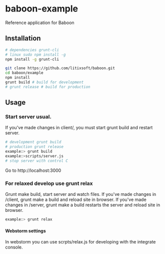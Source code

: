 baboon-example
===========
Reference application for Baboon

## Installation

``` bash
# dependencies grunt-cli
# linux sudo npm install -g
npm install -g grunt-cli

git clone https://github.com/litixsoft/baboon.git
cd baboon/example
npm install
grunt build # build for development
# grunt release # build for production
```

## Usage
### Start server usual.
If you've made changes in client/, you must start grunt build and restart server.

``` bash
# development grunt build
# production grunt release
example:> grunt build
example:>scripts/server.js
# stop server with control C
```

Go to http://localhost:3000

### For relaxed develop use grunt relax
Grunt make build, start server and watch files.
If you've made changes in /client, grunt make a build and reload site in browser.
If you've made changes in /server, grunt make a build restarts the server and reload site in browser.

``` bash
example:> grunt relax
```

#### Webstorm settings
In webstorm you can use scrpts/relax.js for developing with the integrate console.
